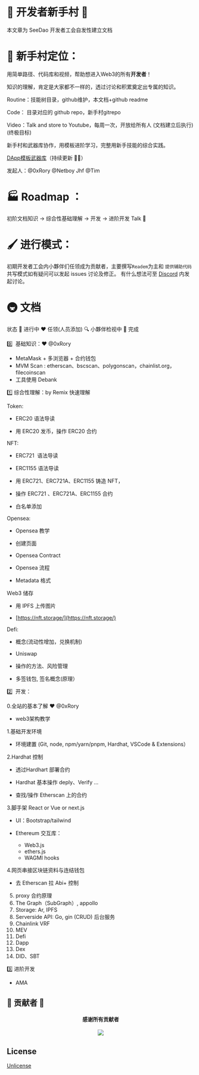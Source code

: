 # 👶 开发者新手村 🌴

本文章为 SeeDao 开发者工会自发性建立文档

# 👀 新手村定位：
用简单路径、代码库和视频，帮助想进入Web3的所有**开发者**！

知识的理解，肯定是大家都不一样的，透过讨论和积累奠定出专属的知识。

Routine：技能树目录，github维护，本文档+github readme

Code： 目录对应的 github repo，新手村gitrepo

Video：Talk and store to Youtube，每周一次，开放给所有人 (文档建立后执行)(终极目标)

新手村和武器库协作，用模板进阶学习，完整用新手技能的综合实践。

[DApp模板武器库](https://www.notion.so/42ba7e39d1004033a031d95f1717932a)（持续更新 🕵️‍♂️）

发起人：@0xRory @Netboy Jhf @Tim

# 🏭 Roadmap ：
初阶文档知识 → 综合性基础理解 → 开发 → 进阶开发 Talk   🛫

# 🖌 进行模式：

初期开发者工会内小夥伴们任领成为贡献者，主要撰写`Readem`为主和 `提供辅助代码`
共写模式如有疑问可以发起 issues 讨论及修正。
有什么想法可至 [Discord](https://discord.com/channels/841189467128594442/981541836076220507) 内发起讨论。


# 🚇 文档

状态 🏃 进行中 ❤️ 任领(人员添加) 🔍 小夥伴检视中 🎉 完成

0️⃣  基础知识：❤️ @0xRory

- MetaMask + 多浏览器 + 合约钱包
- MVM Scan : etherscan、bscscan、polygonscan，chainlist.org，filecoinscan
- 工具使用 Debank

1️⃣ 综合性理解：by Remix 快速理解

Token:

- ERC20 语法导读

- 用 ERC20 发币，操作 ERC20 合约

NFT:

- ERC721  语法导读

- ERC1155 语法导读

- 用 ERC721、ERC721A、ERC1155 铸造 NFT，

- 操作 ERC721 、ERC721A、ERC1155 合约

- 白名单添加

Opensea:

* Opensea 教学

* 创建页面

* Opensea Contract

* Opensea 流程

* Metadata 格式

Ｗeb3 储存

* 用 IPFS 上传图片

* [https://nft.storage/](https://nft.storage/)

Defi:

* 概念(流动性增加，兑换机制)

* Uniswap

* 操作的方法、风险管理

* 多签钱包, 签名概念(原理）

2️⃣  开发：

0.全站的基本了解 ❤️ @0xRory

* web3架构教学


1.基础开发环境

* 环境建置 (Git, node, npm/yarn/pnpm, Hardhat, VSCode & Extensions）


2.Hardhat 控制

* 透过Hardhart 部署合约

* Hardhat 基本操作 deply、Verify ... 

* 查找/操作 Etherscan 上的合约

3.脚手架 React or Vue or next.js

* UI：Bootstrap/tailwind

* Ethereum 交互库：
  - Web3.js
  - ethers.js
  - WAGMI hooks

4.网页串接区块链资料与连结钱包
  * 去 Etherscan 拉 Abi+ 控制

5.  proxy 合约原理
6.  The Graph（SubGraph）, appollo
7.  Storage: Ar, IPFS
8.  Serverside API: Go, gin (CRUD) 后台服务
9.  Chainlink VRF
10. MEV
11. Defi
12. Dapp
13. Dex
14. DID、SBT


3️⃣ 进阶开发

- AMA

## 🔱 贡献者 🔱

<div align="center">
  <h4 align="center">
    感谢所有贡献者
  </h4>
  <a href="https://github.com/SeeDAO-OpenSource/DEV-NoviceVillage/graphs/contributors">
    <img src="https://contrib.rocks/image?repo=SeeDAO-OpenSource/DEV-NoviceVillage" />
  </a>
</div>


## License

[Unlicense](https://unlicense.org)
